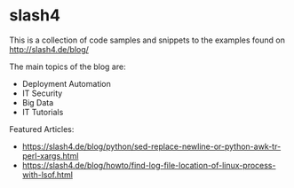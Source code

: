 slash4
======

This is a collection of code samples and snippets to the examples found on http://slash4.de/blog/

The main topics of the blog are:

* Deployment Automation
* IT Security
* Big Data
* IT Tutorials

Featured Articles:

* https://slash4.de/blog/python/sed-replace-newline-or-python-awk-tr-perl-xargs.html
* https://slash4.de/blog/howto/find-log-file-location-of-linux-process-with-lsof.html

